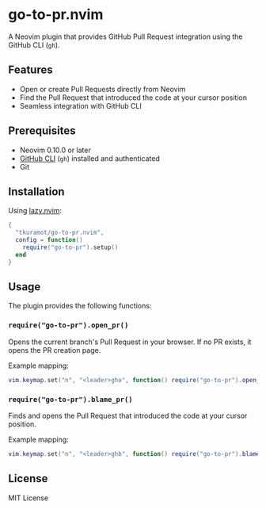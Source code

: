 # go-to-pr.nvim

A Neovim plugin that provides GitHub Pull Request integration using the GitHub CLI (`gh`).

## Features

- Open or create Pull Requests directly from Neovim
- Find the Pull Request that introduced the code at your cursor position
- Seamless integration with GitHub CLI

## Prerequisites

- Neovim 0.10.0 or later
- [GitHub CLI](https://cli.github.com/) (`gh`) installed and authenticated
- Git

## Installation

Using [lazy.nvim](https://github.com/folke/lazy.nvim):

```lua
{
  "tkuramot/go-to-pr.nvim",
  config = function()
    require("go-to-pr").setup()
  end
}
```

## Usage

The plugin provides the following functions:

### `require("go-to-pr").open_pr()`

Opens the current branch's Pull Request in your browser. If no PR exists, it opens the PR creation page.

Example mapping:
```lua
vim.keymap.set("n", "<leader>gho", function() require("go-to-pr").open_pr end, { desc = "Open/Create PR" })
```

### `require("go-to-pr").blame_pr()`

Finds and opens the Pull Request that introduced the code at your cursor position.

Example mapping:
```lua
vim.keymap.set("n", "<leader>ghb", function() require("go-to-pr").blame_pr end, { desc = "Blame PR" })
```

## License

MIT License
